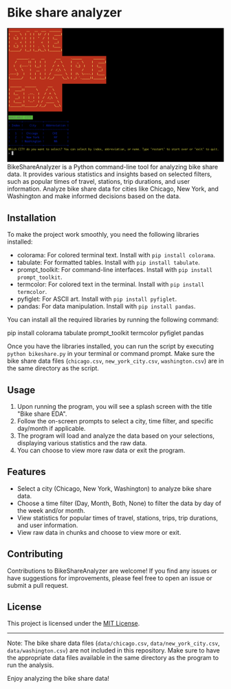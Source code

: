 # Bike share analyzer
![bike-share-analyzer](screen.png)
BikeShareAnalyzer is a Python command-line tool for analyzing bike share data. It provides various statistics and insights based on selected filters, such as popular times of travel, stations, trip durations, and user information. Analyze bike share data for cities like Chicago, New York, and Washington and make informed decisions based on the data.

## Installation

To make the project work smoothly, you need the following libraries installed:

- colorama: For colored terminal text. Install with `pip install colorama`.
- tabulate: For formatted tables. Install with `pip install tabulate`.
- prompt_toolkit: For command-line interfaces. Install with `pip install prompt_toolkit`.
- termcolor: For colored text in the terminal. Install with `pip install termcolor`.
- pyfiglet: For ASCII art. Install with `pip install pyfiglet`.
- pandas: For data manipulation. Install with `pip install pandas`.

You can install all the required libraries by running the following command:

pip install colorama tabulate prompt_toolkit termcolor pyfiglet pandas

Once you have the libraries installed, you can run the script by executing `python bikeshare.py` in your terminal or command prompt. Make sure the bike share data files (`chicago.csv`, `new_york_city.csv`, `washington.csv`) are in the same directory as the script.

## Usage

1. Upon running the program, you will see a splash screen with the title "Bike share EDA".
2. Follow the on-screen prompts to select a city, time filter, and specific day/month if applicable.
3. The program will load and analyze the data based on your selections, displaying various statistics and the raw data.
4. You can choose to view more raw data or exit the program.

## Features

- Select a city (Chicago, New York, Washington) to analyze bike share data.
- Choose a time filter (Day, Month, Both, None) to filter the data by day of the week and/or month.
- View statistics for popular times of travel, stations, trips, trip durations, and user information.
- View raw data in chunks and choose to view more or exit.

## Contributing

Contributions to BikeShareAnalyzer are welcome! If you find any issues or have suggestions for improvements, please feel free to open an issue or submit a pull request.

## License

This project is licensed under the [MIT License](LICENSE).

---
Note: The bike share data files (`data/chicago.csv`, `data/new_york_city.csv`, `data/washington.csv`) are not included in this repository. Make sure to have the appropriate data files available in the same directory as the program to run the analysis.

Enjoy analyzing the bike share data!

